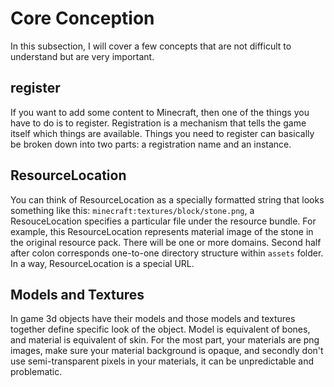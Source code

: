 # Core Conception

In this subsection, I will cover a few concepts that are not difficult to understand but are very important.

## register

If you want to add some content to Minecraft, then one of the things you have to do is to register. Registration is a mechanism that tells the game itself which things are available. Things you need to register can basically be broken down into two parts: a registration name and an instance.

## ResourceLocation

You can think of ResourceLocation as a specially formatted string that looks something like this: `minecraft:textures/block/stone.png`, a ResouceLocation specifies a particular file under the resource bundle. For example, this ResourceLocation represents material image of the stone in the original resource pack. There will be one or more domains. Second half after colon corresponds one-to-one directory structure within `assets` folder. In a way, ResourceLocation is a special URL.

## Models and Textures

In game 3d objects have their models and those models and textures together define specific look of the object. Model is equivalent of bones, and material is equivalent of skin. For the most part, your materials are png images, make sure your material background is opaque, and secondly don't use semi-transparent pixels in your materials, it can be unpredictable and problematic.

